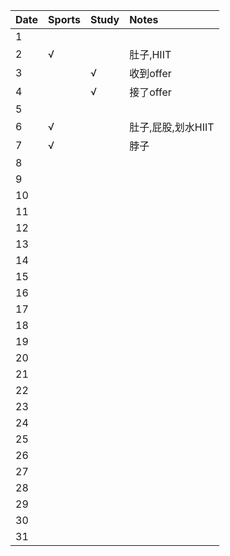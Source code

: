 Date|Sports|Study|Notes
:---------------|:---------------|:---------------|:---------------
1| | | |
2|√| |肚子,HIIT|
3| |√|收到offer|
4| |√|接了offer|
5| | | |
6|√| |肚子,屁股,划水HIIT|
7|√| |脖子|
8| | | |
9| | | |
10| | | |
11| | | |
12| | | |
13| | | |
14| | | |
15| | | |
16| | | |
17| | | |
18| | | |
19| | | |
20| | | |
21| | | |
22| | | |
23| | | |
24| | | |
25| | | |
26| | | |
27| | | |
28| | | |
29| | | |
30| | | |
31| | | |
